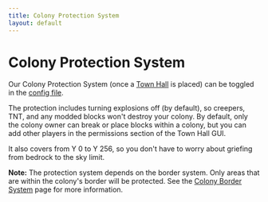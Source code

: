 ```yaml
---
title: Colony Protection System
layout: default
---
```

# Colony Protection System

Our Colony Protection System (once a [Town Hall](../../source/buildings/townhall) is placed) can be toggled in the [config file](../../source/misc/configfile).

The protection includes turning explosions off (by default), so creepers, TNT, and any modded blocks won't destroy your colony. By default, only the colony owner can break or place blocks within a colony, but you can add other players in the permissions section of the Town Hall GUI.

It also covers from Y 0 to Y 256, so you don't have to worry about griefing from bedrock to the sky limit.

**Note:** The protection system depends on the border system. Only areas that are within the colony's border will be protected. See the [Colony Border System](../../source/systems/border) page for more information.

